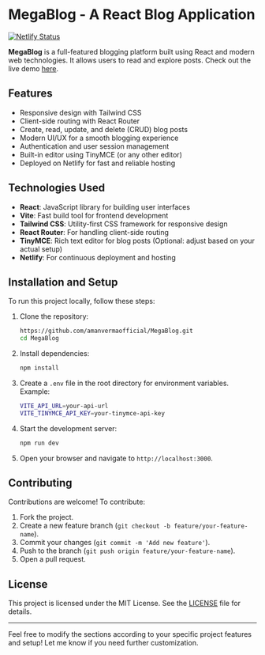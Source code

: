 # MegaBlog - A React Blog Application

[![Netlify Status](https://api.netlify.com/api/v1/badges/your-badge-id/deploy-status)](https://megablogreact.netlify.app/)

**MegaBlog** is a full-featured blogging platform built using React and modern web technologies. It allows users to read and explore posts. Check out the live demo [here](https://megablogreact.netlify.app/).

## Features

- Responsive design with Tailwind CSS
- Client-side routing with React Router
- Create, read, update, and delete (CRUD) blog posts
- Modern UI/UX for a smooth blogging experience
- Authentication and user session management
- Built-in editor using TinyMCE (or any other editor)
- Deployed on Netlify for fast and reliable hosting

## Technologies Used

- **React**: JavaScript library for building user interfaces
- **Vite**: Fast build tool for frontend development
- **Tailwind CSS**: Utility-first CSS framework for responsive design
- **React Router**: For handling client-side routing
- **TinyMCE**: Rich text editor for blog posts (Optional: adjust based on your actual setup)
- **Netlify**: For continuous deployment and hosting

## Installation and Setup

To run this project locally, follow these steps:

1. Clone the repository:

   ```bash
   https://github.com/amanvermaofficial/MegaBlog.git
   cd MegaBlog
   ```

2. Install dependencies:

   ```bash
   npm install
   ```

3. Create a `.env` file in the root directory for environment variables. Example:

   ```bash
   VITE_API_URL=your-api-url
   VITE_TINYMCE_API_KEY=your-tinymce-api-key
   ```

4. Start the development server:

   ```bash
   npm run dev
   ```

5. Open your browser and navigate to `http://localhost:3000`.


## Contributing

Contributions are welcome! To contribute:

1. Fork the project.
2. Create a new feature branch (`git checkout -b feature/your-feature-name`).
3. Commit your changes (`git commit -m 'Add new feature'`).
4. Push to the branch (`git push origin feature/your-feature-name`).
5. Open a pull request.

## License

This project is licensed under the MIT License. See the [LICENSE](LICENSE) file for details.

---

Feel free to modify the sections according to your specific project features and setup! Let me know if you need further customization.
